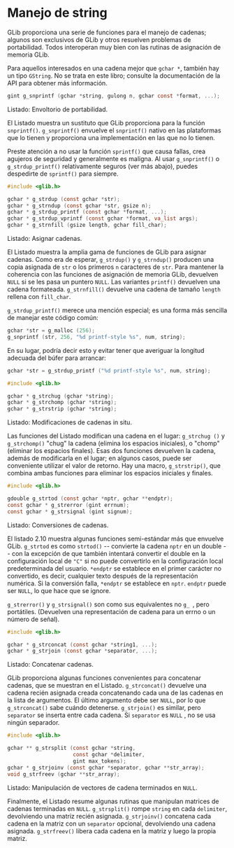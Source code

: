# Manejo de string

GLib proporciona una serie de funciones para el manejo de cadenas; algunos son exclusivos de GLib y otros resuelven problemas de portabilidad. Todos interoperan muy bien con las rutinas de asignación de memoria GLib.

Para aquellos interesados en una cadena mejor que `gchar *`, también hay un tipo `GString`. No se trata en este libro; consulte la documentación de la API para obtener más información.

<a id="glib-strext"></a>

```c
gint g_snprintf (gchar *string, gulong n, gchar const *format, ...);
```

<div class="caption">

<p><span class="glib-strext">Listado</span>: Envoltorio de portabilidad.</p>

</div>

El <span class="glib-strext">Listado</span> muestra un sustituto que GLib proporciona para la función `snprintf()`. `g_snprintf()` envuelve el `snprintf()` nativo en las plataformas que lo tienen y proporciona una implementación en las que no lo tienen.

Preste atención a no usar la función `sprintf()` que causa fallas, crea agujeros de seguridad y generalmente es maligna. Al usar `g_snprintf()` o `g_strdup_printf()` relativamente seguros (ver más abajo), puedes despedirte de `sprintf()` para siempre.

<a id="glib-strdup"></a>

```c
#include <glib.h>

gchar * g_strdup (const gchar *str);
gchar * g_strndup (const gchar *str, gsize n);
gchar * g_strdup_printf (const gchar *format, ...);
gchar * g_strdup_vprintf (const gchar *format, va_list args);
gchar * g_strnfill (gsize length, gchar fill_char);
```

<div class="caption">

<p><span class="glib-strdup">Listado</span>: Asignar cadenas.</p>

</div>

El <span class="glib-strdup">Listado</span> muestra la amplia gama de funciones de GLib para asignar cadenas. Como era de esperar, `g_strdup()` y `g_strndup()` producen una copia asignada de `str` o los primeros `n` caracteres de `str`. Para mantener la coherencia con las funciones de asignación de memoria GLib, devuelven `NULL` si se les pasa un puntero `NULL`. Las variantes `printf()` devuelven una cadena formateada. `g_strnfill()` devuelve una cadena de tamaño `length` rellena con `fill_char`.

`g_strdup_printf()` merece una mención especial; es una forma más sencilla de manejar este código común:

```c
gchar *str = g_malloc (256);
g_snprintf (str, 256, "%d printf-style %s", num, string);
```

En su lugar, podría decir esto y evitar tener que averiguar la longitud adecuada del búfer para arrancar:

```c
gchar *str = g_strdup_printf ("%d printf-style %s", num, string);
```

<a id="glib-strmanip"></a>

```c
#include <glib.h>

gchar * g_strchug (gchar *string);
gchar * g_strchomp (gchar *string);
gchar * g_strstrip (gchar *string);
```

<div class="caption">

<p><span class="glib-strmanip">Listado</span>: Modificaciones de cadenas in situ.</p>

</div>

Las funciones del <span class="glib-strmanip">Listado</span> modifican una cadena en el lugar: `g_strchug ()` y `g_strchomp()` "chug" la cadena (elimina los espacios iniciales), o "chomp" (eliminar los espacios finales). Esas dos funciones devuelven la cadena, además de modificarla en el lugar; en algunos casos, puede ser conveniente utilizar el valor de retorno. Hay una macro, `g_strstrip()`, que combina ambas funciones para eliminar los espacios iniciales y finales.

<a id="glib-strformats"></a>

```c
#include <glib.h>

gdouble g_strtod (const gchar *nptr, gchar **endptr);
const gchar * g_strerror (gint errnum);
const gchar * g_strsignal (gint signum);
```

<div class="caption">

<p><span class="glib-strformats">Listado</span>: Conversiones de cadenas.</p>

</div>

El listado 2.10 muestra algunas funciones semi-estándar más que envuelve GLib. `g_strtod` es como `strtod()` -- convierte la cadena `nptr` en un double -- con la excepción de que también intentará convertir el double en la configuración local de `"C"` si no puede convertirlo en la configuración local predeterminada del usuario. `*endptr` se establece en el primer carácter no convertido, es decir, cualquier texto después de la representación numérica. Si la conversión falla, `*endptr` se establece en `nptr`. `endptr` puede ser `NULL`, lo que hace que se ignore.

`g_strerror()` y `g_strsignal()` son como sus equivalentes no `g_ `, pero portátiles. (Devuelven una representación de cadena para un errno o un número de señal).

<a id="glib-strconcat"></a>

```c
#include <glib.h>

gchar * g_strconcat (const gchar *string1, ...);
gchar * g_strjoin (const gchar *separator, ...);
```

<div class="caption">

<p><span class="glib-strconcat">Listado</span>: Concatenar cadenas.</p>

</div>

GLib proporciona algunas funciones convenientes para concatenar cadenas, que se muestran en el <span class="glib-strconcat">Listado</span>. `g_strconcat()` devuelve una cadena recién asignada creada concatenando cada una de las cadenas en la lista de argumentos. El último argumento debe ser `NULL`, por lo que `g_strconcat()` sabe cuándo detenerse. `g_strjoin()` es similar, pero `separator` se inserta entre cada cadena. Si `separator` es `NULL` , no se usa ningún separador.

<a id="glib-strvector"></a>

```c
#include <glib.h>

gchar ** g_strsplit (const gchar *string,
                     const gchar *delimiter,
                     gint max_tokens);
gchar * g_strjoinv (const gchar *separator, gchar **str_array);
void g_strfreev (gchar **str_array);
```

<div class="caption">

<p><span class="glib-strvector">Listado</span>: Manipulación de vectores de cadena terminados en <code>NULL</code>.</p>

</div>

Finalmente, el <span class="glib-strvector">Listado</span> resume algunas rutinas que manipulan matrices de cadenas terminadas en `NULL`. `g_strsplit()` rompe `string` en cada `delimiter`, devolviendo una matriz recién asignada. `g_strjoinv()` concatena cada cadena en la matriz con un `separator` opcional, devolviendo una cadena asignada. `g_strfreev()` libera cada cadena en la matriz y luego la propia matriz.